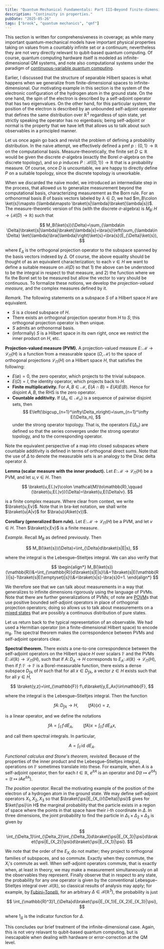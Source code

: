 ```yaml
---
title: "Quantum Mechanical Fundamentals: Part III—Beyond finite-dimensional spaces"
description: "Continuity in properties."
pubDate: "2025-05-26"
tags: ["brook", "quantum mechanics", "qmf"]
---
```


This section is written for comprehensiveness in coverage; as while many important quantum-mechanical models have important physical properties taking on values from a countably infinite set or a continuum; nevertheless they are not very directly relevant to qubit-based quantum computing. Of course, quantum computing hardware itself is modeled as infinite-dimensional QM systems, and note also computational systems under the paradigm of [continuous-variable quantum computing](https://en.wikipedia.org/wiki/Continuous-variable_quantum_information).

Earlier, I discussed that the structure of separable Hilbert spaces is what happens when we generalize from finite-dimensional spaces to infinite-dimensional. Our motivating example in this section is the system of the electronic configuration of the hydrogen atom in the ground state. On the one hand, the spin of the electron is described by a self-adjoint operator that has two eigenvalues. On the other hand, for this particular system, the position of the electron is described by an unbounded self-adjoint operator that defines the same distribution over $\mathbb{R}^3$ regardless of spin state, yet strictly speaking the operator has no eigenbasis; being self-adjoint or normal is the property that we have left that allows us to talk about such observables in a principled manner.

Let us once again go back and revisit the problem of defining a probability distribution. In the naive attempt, we effectively defined a pmf $p:\{0,1\}\to \mathbb{R}$ on the computational basis. Measure-theoretically, the finite set $D\subseteq\mathbb{R}$ would be given the discrete $\sigma$-algebra (exactly the Borel $\sigma$-algebra on the discrete topology), and so $p$ induces $P:\mathcal{B}(\{0,1\})\to\mathbb{R}$ that is a probability measure. Of course, once $D$ is uncountable, we are happy to directly define $P$ on a suitable topology, since the discrete topology is unworkable.

When we discarded the naïve model, we introduced an intermediate step in the process, that allowed us to generalize measurement beyond the computational basis, characterizing measurement as the Born rule. For an orthonormal basis $B$ of basis vectors labeled by $\lambda\in D$, we had $m_B\colon \ket{s}\mapsto (\lambda\mapsto \braket{s|\lambda}\braket{\lambda|s})$. The measure-theoretic version of this (with the discrete $\sigma$-algebra) is $M_B\colon H\to(\mathcal{B}(D)\to\mathbb{R})$ such that

$$
M_B(\ket{s})(\Delta)=\sum_{\lambda\in \Delta}\braket{s|\lambda}\braket{\lambda|s}=\bra{s}\left(\sum_{\lambda\in \Delta} \ket{\lambda}\bra{\lambda}\right)\ket{s}=\bra{s}(E_{\Delta}\ket{s}),
$$

where $E_{\Delta}$ is the orthogonal projection operator to the subspace spanned by the basis vectors indexed by $\Delta$. Of course, the above equality should be thought of as an equivalent characterization; to each $v\in H$ we want to define a suitable measure on $\mathcal{B}(D)$ so that 1) the above can be understood to be the integral in respect to that measure, and 2) the function where we fix the Borel set to be measured but allow the vector to vary should be continuous. To formalize these notions, we develop the _projection-valued measure,_ and the complex measures defined by it.

_Remark._ The following statements on a subspace $S$ of a Hilbert space $H$ are equivalent.

- $S$ is a closed subspace of $H$.
- There exists an orthogonal projection operator from $H$ to $S$; this orthogonal projection operator is then unique.
- $S$ admits an orthonormal basis.
- (informally) $S$ is a Hilbert space in its own right, once we restrict the inner product on $H$, etc.

**Projection-valued measure (PVM).** A projection-valued measure $E\colon\mathcal{M}\to\mathcal{L}_{\Pi}(H)$ is a function from a measurable space $(\Omega, \mathcal{M})$ to the space of orthogonal projections $\mathcal{L}_{\Pi}(H)$ on a Hilbert space $H$, that satisfies the following:

- $E(\emptyset)=0$, the zero operator, which projects to the trivial subspace.
- $E(\Omega)=I$, the identity operator, which projects back to $H$.
- **Finite multiplicativity.** For $A,B\in\mathcal{M}$, $E(A\cap B)=E(A)E(B)$. Hence for disjoint $A,B$, the RHS is the zero operator.
- **Countable additivity.** If $(\Delta_n\in \mathcal{M}_n)$ is a sequence of pairwise disjoint sets, then
  $$
  E\left(\bigcup_{n=1}^\infty\Delta_n\right)=\sum_{n=1}^\infty E(\Delta_n),
  $$
  under the strong operator topology. That is, the operators $E(\Delta_n)$ are defined so that the series converges under the strong operator topology, and to the corresponding operator.

Note the equivalent perspective of a map into closed subspaces where countable additivity is defined in terms of orthogonal direct sums. Note that the use of $\Delta$ to denote the measurable sets is an analogy to the Dirac delta operator $\delta$.

**Lemma (scalar measure with the inner product).** Let $E\colon\mathcal{M}\to\mathcal{L}_{\Pi}(H)$ be a PVM, and let $u,v\in H$. Then

$$
\braket{u,E(.)v}\colon \mathcal{M}\to\mathbb{R},\qquad (\braket{u,E(.)v})(\Delta)=\braket{u,E(\Delta)v}.
$$

is a finite complex measure. Where clear from context, we write $\braket{u,Ev}$. Note that in bra-ket notation, we shall write $\braket{u|A|v}$ for $\bra{u}(A\ket{v})$.

**Corollary (generalized Born rule).** Let $E\colon\mathcal{M}\to\mathcal{L}_{\Pi}(H)$ be a PVM, and let $v\in H$. Then $\braket{v,Ev}$ is a finite measure.

_Example._ Recall $M_B$ as defined previously. Then

$$
M_B(\ket{s})(\Delta)=\int_{\Delta}d\braket{s|E|s},
$$

where the integral is the Lebesgue–Stieltjes integral. We can also verify that

$$
\begin{align*}
M_B(\ket{s})(\mathbb{R})&=\int_{\mathbb{R}}d\braket{s|E|s}\\&=1\braket{s|E(\mathbb{R})|s}-1\braket{s|E(\emptyset)|s}\\&=\braket{s|s}-\bra{s}0=1.
\end{align*}
$$

We therefore see that we can talk about measurements in a way that generalizes to infinite dimensions rigorously using the language of PVMs. Note that there are further generalizations of PVMs; of note are [POVM](https://en.wikipedia.org/wiki/POVM)s that use positive bounded self-adjoint operators in place of orthogonal projection operators; doing so allows us to talk about measurements on a [mixed states](https://en.wikipedia.org/wiki/Quantum_state#Mixed_states) that are possibly a continuous distribution of pure states.

Let us return back to the typical representation of an observable. We had used a Hermitian operator (on a finite-dimensional Hilbert space) to encode $m_B$. The spectral theorem makes the correspondence between PVMs and self-adjoint operators clear.

**Spectral theorem.** There exists a one-to-one correspondence between the self-adjoint operators on the Hilbert space $H$ over scalars $\mathbb{F}$ and the PVMs $E\colon\mathcal{B}(\mathbb{R})\to\mathcal{L}_{\Pi}(H)$, such that if $A\colon D_A\to H$ corresponds to $E_A\colon\mathcal{B}(\mathbb{R})\to\mathcal{L}_{\Pi}(H)$, then if $f\colon \mathbb{F}\to\mathbb{F}$ is a Borel-measurable function, there exists a dense subspace $D_{fA}$ of $H$ such that for all $x\in D_{fA}$, a vector $z\in H$ exists such that for all $y\in H$,

$$
\braket{y,z}=\int_{\mathbb{F}} f\,d\braket{y,E_Ax}\in\mathbb{F},
$$

where the integral is the Lebesgue–Stieltjes integral. Then the function

$$
fA\colon D_{fA}\to H,\qquad (fA)(x)=z,
$$

is a linear operator, and we define the notations

$$
fA=\int_{\mathbb{F}} f\,dE_A,
\qquad (fA)x=\int_{\mathbb{F}} f\,dE_Ax,
$$

and call them spectral integrals. In particular,

$$
A=\int_{\mathbb{F}}\operatorname{id}\,dE_A.
$$

_Functional calculus and Stone's theorem, revisited._ Because of the properties of the inner product and the Lebesgue–Stieltjes integral, operations on $\mathbb{F}$ sometimes translate into these. For example, when $A$ is a self-adjoint operator, then for each $t\in\mathbb{R}$, $e^{itA}$ is an operator and $D(t\mapsto e^{itA})=(t\mapsto iAe^{itA})$.

_The position operator._ Recall the motivating example of the position of the electron of a hydrogen atom in the ground state. We may define self-adjoint operators $X_1,X_2,X_3$ so that $\braket{\psi|E_{X_i}(\Delta)|\psi}$ gives for $\ket{\psi}\in H$ the marginal probability that the particle exists in a region of space where the points in that space have their $i$-th coordinate in $\Delta$. In three dimensions, the joint probability to find the particle in $\Delta_1\times\Delta_2\times\Delta_3$ is given by

$$
\int_{\Delta_1}\int_{\Delta_2}\int_{\Delta_3}d\braket{\psi|E_{X_3}|\psi}d\braket{\psi|E_{X_2}|\psi}d\braket{\psi|E_{X_1}|\psi}.
$$

We note that the order of the $E_{X_i}$ do not matter; they project to orthogonal families of subspaces, and so commute. Exactly when they commute, the $X_i$'s commute as well. When self-adjoint operators commute, that is exactly when, at least in theory, we may make a measurement simultaneously on all the observables they represent. Finally observe that in respect to any state, the probability for any one operator is given by the conventional Lebesgue–Stieltjes integral over $\mathcal{B}(\mathbb{R})$, so classical results of analysis may apply; for example, by [Fubini–Tonelli](https://en.wikipedia.org/wiki/Fubini%27s_theorem), for an arbitrary $\Delta\in\mathcal{B}(\mathbb{R}^3)$, the probability is just

$$
\int_{\mathbb{R}^3}1_{\Delta}d\braket{\psi|E_{X_1}E_{X_2}E_{X_3}|\psi},
$$

where $1_{\Delta}$ is the indicator function for $\Delta$.

This concludes our brief treatment of the infinite-dimensional case. Again, this is not very relavant to qubit-based quantum computing, but is inescapable when dealing with hardware or error-correction at the QM level.

